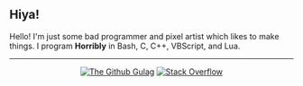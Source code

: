 ## Hiya!

Hello! I'm just some bad programmer and pixel artist which likes to make things. I program **Horribly** in Bash, C, C++, VBScript, and Lua.

***

<p align="center">
  <a href="https://discord.gg/zU5FfHuXAC"><img title="The Github Gulag" src="https://img.shields.io/badge/Discord-grey?style=for-the-badge&logo=discord"></a>
  <a href="https://stackoverflow.com/users/20842479/slizir"><img title="Stack Overflow" src="https://img.shields.io/badge/stack_overflow-gray?style=for-the-badge&logo=stackoverflow"></a>
</p>
